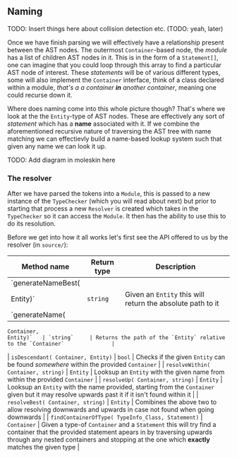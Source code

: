 ## Naming

TODO: Insert things here about collision detection etc. (TODO: yeah, later)

Once we have finish parsing we will effectively have a relationship present between the AST nodes. The outermost `Container`-based node, the _module_ has a list of children AST nodes in it. This is in the form of a `Statement[]`, one can imagine that you could loop through this array to find a particular AST node of interest. These _statements_ will be of various different types, some will also implement the `Container` interface, think of a class declared within a module, _that's a a container **in** another container_, meaning one could recurse down it.

Where does naming come into this whole picture though? That's where we look at the the `Entity`-type of AST nodes. These are effectively any sort of _statement_ which has a **name** associated with it. If we combine the aforementioned recursive nature of traversing the AST tree with name matching we can effectievly build a name-based lookup system such that given any name we can look it up.

TODO: Add diagram in moleskin here

### The resolver

After we have parsed the tokens into a `Module`, this is passed to a new instance of the `TypeChecker` (which you will read about next) but prior to starting that process a new `Resolver` is created which takes in the `TypeChecker` so it can access the `Module`. It then has the ability to use this to do its resolution.

Before we get into how it all works let's first see the API offered to us by the resolver (in `source/`):

|   Method name                       | Return type  |     Description                                                               |
|-------------------------------------|--------------|-------------------------------------------------------------------------------|
| `generateNameBest(
    Entity)`          | `string`     | Given an `Entity` this will return the absolute path to it                    |
| `generateName(
    Container,
    Entity)`   | `string`     | Returns the path of the `Entity` relative to the `Container`               |
| `isDescendant(
    Container,
    Entity)`   | `bool`       | Checks if the given `Entity` can be found _somewhere_ within the provided `Container` |
| `resolveWithin(
    Container,
    string)` | `Entity` | Looksup an `Entity` with the given name from within the provided `Container` |
| `resolveUp(
    Container,
    string)` | `Entity` | Looksup an `Entity` with the name provided, starting from the `Container` given but it may resolve upwards past it if it isn't found within it |
| `resolveBest(
    Container,
    string)` | `Entity` | Comibines the above two to allow resolving downwards and upwards in case not found when going downwards |
| `findContainerOfType(
    TypeInfo_Class,
    Statement)` | `Container` | Given a type-of `Container` and a `Statement` this will try find a container that the provided statement apears in by traversing upwards through any nested containers and stopping at the one which **exactly** matches the given type |